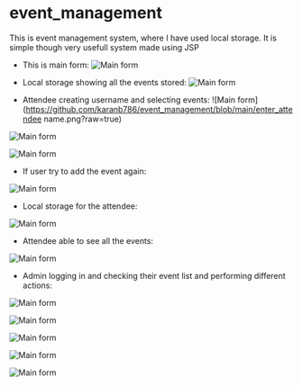 # event_management
This is event management system, where I have used local storage.
It is simple though very usefull system made using JSP
 - This is main form: 
![Main form](https://github.com/karanb786/event_management/blob/main/mainform.png?raw=true)

 - Local storage showing all the events stored: 
![Main form](https://github.com/karanb786/event_management/blob/main/database_for_allevent.png?raw=true)

 - Attendee creating username and selecting events:
 ![Main form](https://github.com/karanb786/event_management/blob/main/enter_attendee name.png?raw=true)
 
 
 ![Main form](https://github.com/karanb786/event_management/blob/main/confirm_attendee.png?raw=true)
 
 ![Main form](https://github.com/karanb786/event_management/blob/main/user_confirm_event.png?raw=true)
 
  - If user try to add the event again: 
  
 ![Main form](https://github.com/karanb786/event_management/blob/main/user_reclick_onevent.png?raw=true)
 
  - Local storage for the attendee:
  
 ![Main form](https://github.com/karanb786/event_management/blob/main/database_afteruserselect.png?raw=true)
  
  - Attendee able to see all the events:
 
 ![Main form](https://github.com/karanb786/event_management/blob/main/all_event_user_attending.png?raw=true)
 
  - Admin logging in and checking their event list and performing different actions:
  
 ![Main form](https://github.com/karanb786/event_management/blob/main/admin_username.png?raw=true)
  
  
 ![Main form](https://github.com/karanb786/event_management/blob/main/admin_password.png?raw=true)
 
 
 ![Main form](https://github.com/karanb786/event_management/blob/main/confirming_admin.png?raw=true)
 
 
 ![Main form](https://github.com/karanb786/event_management/blob/main/admin_login_success.png?raw=true)
 
 
 ![Main form](https://github.com/karanb786/event_management/blob/main/events_made_by_admin.png?raw=true)
 


  



 
 
 
 


